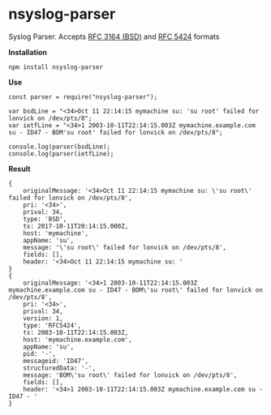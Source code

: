 # nsyslog-parser
Syslog Parser. Accepts [RFC 3164 (BSD)](https://tools.ietf.org/search/rfc3164) and [RFC 5424](https://tools.ietf.org/html/rfc5424) formats

**Installation**

    npm install nsyslog-parser

**Use**

    const parser = require("nsyslog-parser");
    
    var bsdLine = "<34>Oct 11 22:14:15 mymachine su: 'su root' failed for lonvick on /dev/pts/8";
    var ietfLine = "<34>1 2003-10-11T22:14:15.003Z mymachine.example.com su - ID47 - BOM'su root' failed for lonvick on /dev/pts/8";
    
    console.log(parser(bsdLine);
    console.log(parser(ietfLine);
**Result**

    {
	    originalMessage: '<34>Oct 11 22:14:15 mymachine su: \'su root\' failed for lonvick on /dev/pts/8',
		pri: '<34>',
		prival: 34,
		type: 'BSD',
		ts: 2017-10-11T20:14:15.000Z,
		host: 'mymachine',
		appName: 'su',
		message: '\'su root\' failed for lonvick on /dev/pts/8',
		fields: [],
		header: '<34>Oct 11 22:14:15 mymachine su: '
	}
	{
		originalMessage: '<34>1 2003-10-11T22:14:15.003Z mymachine.example.com su - ID47 - BOM\'su root\' failed for lonvick on /dev/pts/8',
		pri: '<34>',
		prival: 34,
		version: 1,
		type: 'RFC5424',
		ts: 2003-10-11T22:14:15.003Z,
		host: 'mymachine.example.com',
		appName: 'su',
		pid: '-',
		messageid: 'ID47',
		structuredData: '-',
		message: 'BOM\'su root\' failed for lonvick on /dev/pts/8',
		fields: [],
		header: '<34>1 2003-10-11T22:14:15.003Z mymachine.example.com su - ID47 - ' 
	}
